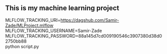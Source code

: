 ## This is my machine learning project

MLFLOW_TRACKING_URI=https://dagshub.com/Samir-Zade/MLProject.mlflow \
MLFLOW_TRACKING_USERNAME=Samir-Zade \
MLFLOW_TRACKING_PASSWORD=88a145d7cd009190546c3907380d38d02750bb88 \
python script.py